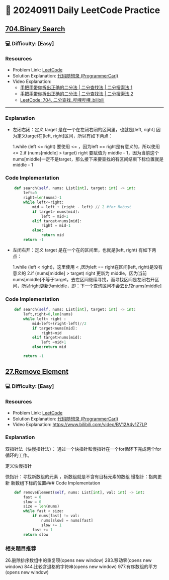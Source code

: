 # :dart: 20240911 Daily LeetCode Practice

## [704.Binary Search](https://leetcode.com/problems/binary-search/)
### :computer: Difficulty: [Easy]

### Resources
- Problem Link: [LeetCode](https://leetcode.com/problems/binary-search/)
- Solution Explanation: [代码随想录 (ProgrammerCarl)](https://programmercarl.com/)
- Video Explanation: 
  - [手把手带你拆出正确的二分法 | 二分查找法 | 二分搜索法 1](https://www.bilibili.com/)
  - [手把手带你拆出正确的二分法 | 二分查找法 | 二分搜索法 2](https://www.bilibili.com/)
  - [LeetCode: 704. 二分查找_哔哩哔哩_bilibili](https://www.bilibili.com/)

---


### Explanation
- 左闭右闭：定义 target 是在一个在左闭右闭的区间里，也就是[left, right] 
  因为定义target在[left, right]区间，所以有如下两点：

  1.while (left <= right) 要使用 <= ，因为left == right是有意义的，所以使用 <=
  2.if (nums[middle] > target) right 要赋值为 middle - 1，因为当前这个nums[middle]一定不是target，那么接下来要查找的有区间结束下标位置就是 middle - 1

### Code Implementation
```python
    def search(self, nums: List[int], target: int) -> int:
        left=0
        right=len(nums)-1
        while left<=right:
            mid = left + (right - left) // 2 #for Robust
            if target> nums[mid]:
                left = mid+1
            elif target<nums[mid]:
                right = mid-1
            else:
                return mid
        return -1
```

- 左闭右开：定义 target 是在一个在的区间里，也就是[left, right) 
有如下两点：

  1.while (left < right)，这里使用 < ,因为left == right在区间[left, right)是没有意义的
  2.if (nums[middle] > target) right 更新为 middle，因为当前nums[middle]不等于target，去左区间继续寻找，而寻找区间是左闭右开区间，所以right更新为middle，即：下一个查询区间不会去比较nums[middle]

### Code Implementation
```python
    def search(self, nums: List[int], target: int) -> int:
        left,right=0,len(nums)
        while left< right :
            mid=left+(right-left)//2
            if target<nums[mid]:
                right=mid
            elif target>nums[mid]:
                left =mid+1
            else:return mid

        return -1

```
## [27.Remove Element](https://leetcode.com/problems/remove-element/description/)
### :computer: Difficulty: [Easy]

### Resources
- Problem Link: [LeetCode](https://leetcode.cn/problems/remove-element/)
- Solution Explanation: [代码随想录 (ProgrammerCarl)](https://programmercarl.com/0027.%E7%A7%BB%E9%99%A4%E5%85%83%E7%B4%A0.html)
- Video Explanation: https://www.bilibili.com/video/BV12A4y1Z7LP 

### Explanation
双指针法（快慢指针法）： 通过一个快指针和慢指针在一个for循环下完成两个for循环的工作。

定义快慢指针

快指针：寻找新数组的元素 ，新数组就是不含有目标元素的数组
慢指针：指向更新 新数组下标的位置### Code Implementation
```python
    def removeElement(self, nums: List[int], val: int) -> int:
        fast = 0  
        slow = 0 
        size = len(nums)
        while fast < size:  
            if nums[fast] != val:
                nums[slow] = nums[fast]
                slow += 1
            fast += 1
        return slow
```
### 相关题目推荐

26.删除排序数组中的重复项(opens new window)
283.移动零(opens new window)
844.比较含退格的字符串(opens new window)
977.有序数组的平方(opens new window)
